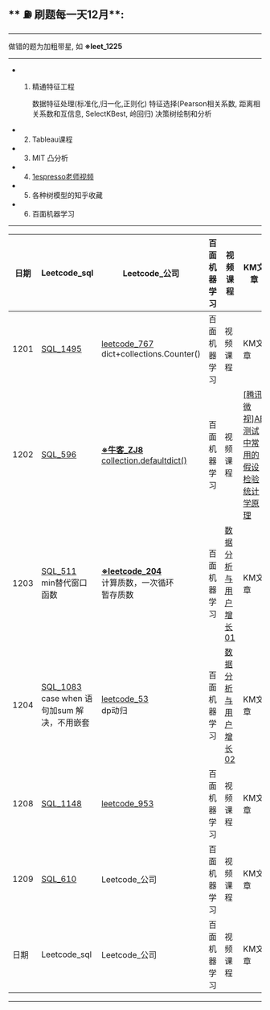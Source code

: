 ## ** ⛽️ 刷题每一天12月**:
---
做错的题为加粗带星, 如 **※leet_1225**

---
- 1. 精通特征工程

        数据特征处理(标准化,归一化,正则化)
        特征选择(Pearson相关系数, 距离相关系数和互信息, SelectKBest, 岭回归)
        决策树绘制和分析
        
- 2. Tableau课程
- 3. MIT 凸分析
- 4. [1espresso老师视频](https://space.bilibili.com/255296093/)
- 5. 各种树模型的知乎收藏
- 6. 百面机器学习
---

| 日期 | Leetcode_sql |Leetcode_公司| 百面机器学习 | 视频课程 | KM文章 | 简历投递 |今日最佳 |
|--- |---|---|---|---|---|---|---|
| 1201 | [SQL_1495](https://leetcode-cn.com/problems/friendly-movies-streamed-last-month/) |[leetcode_767](https://leetcode-cn.com/problems/reorganize-string/)<br>dict+collections.Counter()| 百面机器学习 | 视频课程 | KM文章 | 简历投递 |低秩分解 |
| 1202 | [SQL_596](https://leetcode-cn.com/problems/classes-more-than-5-students/) |[**※牛客_ZJ8**](https://www.nowcoder.com/questionTerminal/d25162386a3140cbbe6dc071e1eb6ed6)<br>[collection.defaultdict()](https://www.jianshu.com/p/bbd258f99fd3)<br>| 百面机器学习 | 视频课程 | [[腾讯微视]AB测试中常用的假设检验统计学原理](../云端保存/work/腾讯实习/技术文章分享/截图/ABTest与假设检验学习笔记_PCG增长素材技术团队_KM平台.pdf) | 简历投递 |今日最佳 |
| 1203 | [SQL_511](https://leetcode-cn.com/problems/game-play-analysis-i/)<br>min替代窗口函数 |[**※leetcode_204**](https://leetcode-cn.com/problems/reorganize-string/)<br>计算质数，一次循环<br>暂存质数| 百面机器学习 | [数据分析与用户增长01](../云端保存/work/腾讯实习/技术文章分享/数据分析与用户增长01.md) | KM文章 | 简历投递 |今日最佳 |
| 1204 | [SQL_1083](https://leetcode-cn.com/problems/sales-analysis-ii/solution/case-when-yu-ju-jia-sum-jie-jue-bu-yong-qian-tao-b/)<br>case when 语句加sum 解决，不用嵌套 |[leetcode_53](https://leetcode-cn.com/problems/reorganize-string/)<br>dp动归| 百面机器学习 | [数据分析与用户增长02](../云端保存/work/腾讯实习/技术文章分享/数据分析与用户增长02.md) | KM文章 | 简历投递 |今日最佳 |
| 1208 | [SQL_1148](https://leetcode-cn.com/problems/article-views-i/) |[leetcode_953](https://leetcode-cn.com/problems/verifying-an-alien-dictionary/)| 百面机器学习 | 视频课程 | KM文章 | 简历投递 |今日最佳 |
| 1209 | [SQL_610](https://leetcode-cn.com/problems/triangle-judgement/) |Leetcode_公司| 百面机器学习 | 视频课程 | KM文章 | 简历投递 |今日最佳 |
| 日期 | Leetcode_sql |Leetcode_公司| 百面机器学习 | 视频课程 | KM文章 | 简历投递 |今日最佳 |

---
